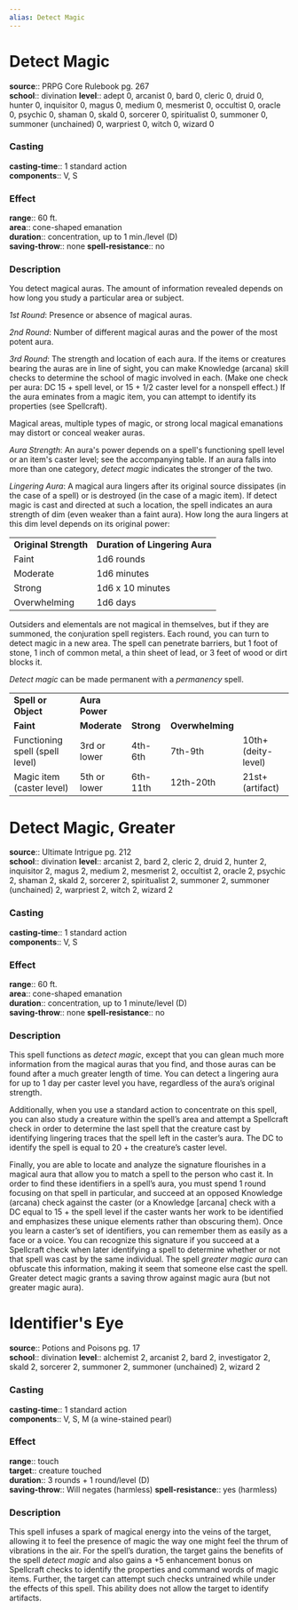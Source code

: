 ```yaml
---
alias: Detect Magic
---
```


# Detect Magic 

**source**:: PRPG Core Rulebook pg. 267  
**school**:: divination
**level**:: adept 0, arcanist 0, bard 0, cleric 0, druid 0, hunter 0, inquisitor 0, magus 0, medium 0, mesmerist 0, occultist 0, oracle 0, psychic 0, shaman 0, skald 0, sorcerer 0, spiritualist 0, summoner 0, summoner (unchained) 0, warpriest 0, witch 0, wizard 0

### Casting 

**casting-time**:: 1 standard action  
**components**:: V, S

### Effect 

**range**:: 60 ft.  
**area**:: cone-shaped emanation  
**duration**:: concentration, up to 1 min./level (D)  
**saving-throw**:: none
**spell-resistance**:: no

### Description 

You detect magical auras. The amount of information revealed depends on how long you study a particular area or subject.  
  
*1st Round*: Presence or absence of magical auras.  
  
*2nd Round*: Number of different magical auras and the power of the most potent aura.  
  
*3rd Round*: The strength and location of each aura. If the items or creatures bearing the auras are in line of sight, you can make Knowledge (arcana) skill checks to determine the school of magic involved in each. (Make one check per aura: DC 15 + spell level, or 15 + 1/2 caster level for a nonspell effect.) If the aura eminates from a magic item, you can attempt to identify its properties (see Spellcraft).  
  
Magical areas, multiple types of magic, or strong local magical emanations may distort or conceal weaker auras.  
  
*Aura Strength*: An aura's power depends on a spell's functioning spell level or an item's caster level; see the accompanying table. If an aura falls into more than one category, *detect magic* indicates the stronger of the two.  
  
*Lingering Aura*: A magical aura lingers after its original source dissipates (in the case of a spell) or is destroyed (in the case of a magic item). If detect magic is cast and directed at such a location, the spell indicates an aura strength of dim (even weaker than a faint aura). How long the aura lingers at this dim level depends on its original power:  
  

|                       |                                |
|-----------------------|--------------------------------|
| **Original Strength** | **Duration of Lingering Aura** |
| Faint                 | 1d6 rounds                     |
| Moderate              | 1d6 minutes                    |
| Strong                | 1d6 x 10 minutes               |
| Overwhelming          | 1d6 days                       |

  
Outsiders and elementals are not magical in themselves, but if they are summoned, the conjuration spell registers. Each round, you can turn to detect magic in a new area. The spell can penetrate barriers, but 1 foot of stone, 1 inch of common metal, a thin sheet of lead, or 3 feet of wood or dirt blocks it.  
  
*Detect magic* can be made permanent with a *permanency* spell.  
  

|                                 |                |            |                  |                     |
|---------------------------------|----------------|------------|------------------|---------------------|
| **Spell or Object**             | **Aura Power** |            |                  |                     |
| **Faint**                       | **Moderate**   | **Strong** | **Overwhelming** |                     |
| Functioning spell (spell level) | 3rd or lower   | 4th-6th    | 7th-9th          | 10th+ (deity-level) |
| Magic item (caster level)       | 5th or lower   | 6th-11th   | 12th-20th        | 21st+ (artifact)    |

# Detect Magic, Greater 

**source**:: Ultimate Intrigue pg. 212  
**school**:: divination
**level**:: arcanist 2, bard 2, cleric 2, druid 2, hunter 2, inquisitor 2, magus 2, medium 2, mesmerist 2, occultist 2, oracle 2, psychic 2, shaman 2, skald 2, sorcerer 2, spiritualist 2, summoner 2, summoner (unchained) 2, warpriest 2, witch 2, wizard 2

### Casting 

**casting-time**:: 1 standard action  
**components**:: V, S

### Effect 

**range**:: 60 ft.  
**area**:: cone-shaped emanation  
**duration**:: concentration, up to 1 minute/level (D)  
**saving-throw**:: none
**spell-resistance**:: no

### Description 

This spell functions as *detect magic*, except that you can glean much more information from the magical auras that you find, and those auras can be found after a much greater length of time. You can detect a lingering aura for up to 1 day per caster level you have, regardless of the aura’s original strength.  
  
Additionally, when you use a standard action to concentrate on this spell, you can also study a creature within the spell’s area and attempt a Spellcraft check in order to determine the last spell that the creature cast by identifying lingering traces that the spell left in the caster’s aura. The DC to identify the spell is equal to 20 + the creature’s caster level.  
  
Finally, you are able to locate and analyze the signature flourishes in a magical aura that allow you to match a spell to the person who cast it. In order to find these identifiers in a spell’s aura, you must spend 1 round focusing on that spell in particular, and succeed at an opposed Knowledge (arcana) check against the caster (or a Knowledge \[arcana\] check with a DC equal to 15 + the spell level if the caster wants her work to be identified and emphasizes these unique elements rather than obscuring them). Once you learn a caster’s set of identifiers, you can remember them as easily as a face or a voice. You can recognize this signature if you succeed at a Spellcraft check when later identifying a spell to determine whether or not that spell was cast by the same individual. The spell *greater magic aura* can obfuscate this information, making it seem that someone else cast the spell. Greater detect magic grants a saving throw against magic aura (but not greater magic aura).

# Identifier's Eye 

**source**:: Potions and Poisons pg. 17  
**school**:: divination
**level**:: alchemist 2, arcanist 2, bard 2, investigator 2, skald 2, sorcerer 2, summoner 2, summoner (unchained) 2, wizard 2

### Casting 

**casting-time**:: 1 standard action  
**components**:: V, S, M (a wine-stained pearl)

### Effect 

**range**:: touch  
**target**:: creature touched  
**duration**:: 3 rounds + 1 round/level (D)  
**saving-throw**:: Will negates (harmless)
**spell-resistance**:: yes (harmless)

### Description 

This spell infuses a spark of magical energy into the veins of the target, allowing it to feel the presence of magic the way one might feel the thrum of vibrations in the air. For the spell’s duration, the target gains the benefits of the spell *detect magic* and also gains a +5 enhancement bonus on Spellcraft checks to identify the properties and command words of magic items. Further, the target can attempt such checks untrained while under the effects of this spell. This ability does not allow the target to identify artifacts.
